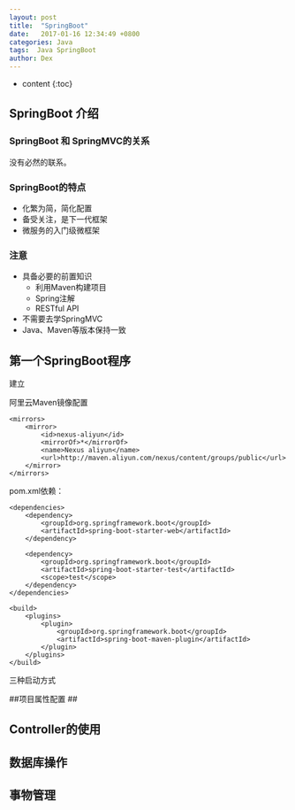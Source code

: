 ```yaml
---
layout: post
title:  "SpringBoot"
date:   2017-01-16 12:34:49 +0800
categories: Java
tags:  Java SpringBoot
author: Dex
---
```


* content
{:toc}






## SpringBoot 介绍 ##

### SpringBoot 和 SpringMVC的关系 ###

没有必然的联系。

### SpringBoot的特点 ###

- 化繁为简，简化配置
- 备受关注，是下一代框架
- 微服务的入门级微框架

### 注意 ###

- 具备必要的前置知识
	- 利用Maven构建项目
	- Spring注解
	- RESTful API
- 不需要去学SpringMVC
- Java、Maven等版本保持一致


## 第一个SpringBoot程序 ##

建立

阿里云Maven镜像配置

	<mirrors>
		<mirror>
			<id>nexus-aliyun</id>
			<mirrorOf>*</mirrorOf>
			<name>Nexus aliyun</name>
			<url>http://maven.aliyun.com/nexus/content/groups/public</url>
		</mirror>
	</mirrors>

pom.xml依赖：

	<dependencies>
		<dependency>
			<groupId>org.springframework.boot</groupId>
			<artifactId>spring-boot-starter-web</artifactId>
		</dependency>

		<dependency>
			<groupId>org.springframework.boot</groupId>
			<artifactId>spring-boot-starter-test</artifactId>
			<scope>test</scope>
		</dependency>
	</dependencies>

	<build>
		<plugins>
			<plugin>
				<groupId>org.springframework.boot</groupId>
				<artifactId>spring-boot-maven-plugin</artifactId>
			</plugin>
		</plugins>
	</build>

三种启动方式


##项目属性配置 ##


## Controller的使用 ##


## 数据库操作 ##


## 事物管理 ##